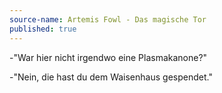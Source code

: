 ```yaml
---
source-name: Artemis Fowl - Das magische Tor
published: true
---
```


<p>-"War hier nicht irgendwo eine Plasmakanone?"</p>

<p>-"Nein, die hast du dem Waisenhaus gespendet."</p>



